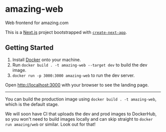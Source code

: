 # amazing-web
Web frontend for amazing.com

This is a [Next.js](https://nextjs.org/) project bootstrapped with [`create-next-app`](https://github.com/vercel/next.js/tree/canary/packages/create-next-app).

## Getting Started

1. Install [Docker](https://docs.docker.com/get-docker) onto your machine.
2. Run `docker build . -t amazing-web --target dev` to build the dev image.
3. `docker run -p 3000:3000 amazing-web` to run the dev server.

Open [http://localhost:3000](http://localhost:3000) with your browser to see the landing page.

---

You can build the production image using `docker build . -t amazing-web`, which is the default stage.

We will soon have CI that uploads the dev and prod images to DockerHub, so you won't need to build images locally and can skip
straight to `docker run amazing/web` or similar. Look out for that!
